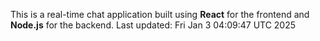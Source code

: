 This is a real-time chat application built using **React** for the frontend and **Node.js** for the backend.
Last updated: Fri Jan  3 04:09:47 UTC 2025
